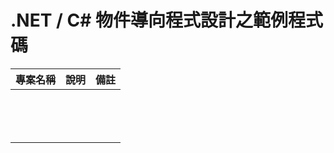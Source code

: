 # .NET / C# 物件導向程式設計之範例程式碼

|專案名稱|說明|備註|
|-|-|-|
||||
||||
||||
||||
||||
||||
||||
||||
||||
||||
||||
||||
||||
||||


